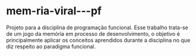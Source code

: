 # mem-ria-viral---pf
Projeto para a disciplina de programação funcional. Esse trabalho trata-se de um jogo da memória em processo de desenvolvimento, o objetivo é principalmente aplicar os conceitos aprendidos durante a disciplina no que diz respeito ao paradigma funcional. 
